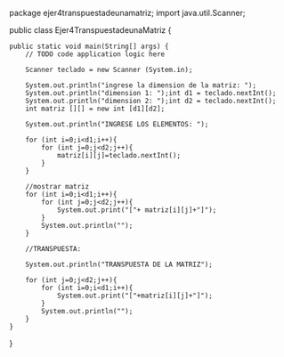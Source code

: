 package ejer4transpuestadeunamatriz;
import java.util.Scanner;

public class Ejer4TranspuestadeunaMatriz {

    public static void main(String[] args) {
        // TODO code application logic here
        
        Scanner teclado = new Scanner (System.in);
        
        System.out.println("ingrese la dimension de la matriz: ");
        System.out.println("dimension 1: ");int d1 = teclado.nextInt(); 
        System.out.println("dimension 2: ");int d2 = teclado.nextInt(); 
        int matriz [][] = new int [d1][d2];
        
        System.out.println("INGRESE LOS ELEMENTOS: ");
        
        for (int i=0;i<d1;i++){
            for (int j=0;j<d2;j++){
                matriz[i][j]=teclado.nextInt(); 
            }
        }
        
        //mostrar matriz 
        for (int i=0;i<d1;i++){
            for (int j=0;j<d2;j++){
                System.out.print("["+ matriz[i][j]+"]");
            }
            System.out.println("");
        }
        
        //TRANSPUESTA:
        
        System.out.println("TRANSPUESTA DE LA MATRIZ");
        
        for (int j=0;j<d2;j++){
            for (int i=0;i<d1;i++){
                System.out.print("["+matriz[i][j]+"]");
            }
            System.out.println("");
        }
    }
}
